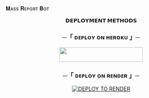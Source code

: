 </p>
𝐌ᴀss 𝐑ᴇᴘᴏʀᴛ 𝐁ᴏᴛ
<p align="center">
<b>𝗗𝗘𝗣𝗟𝗢𝗬𝗠𝗘𝗡𝗧 𝗠𝗘𝗧𝗛𝗢𝗗𝗦</b>
</p>

<h3 align="center">
    ─「 ᴅᴇᴩʟᴏʏ ᴏɴ ʜᴇʀᴏᴋᴜ 」─
</h3>

<p align="center"><a href="https://dashboard.heroku.com/new?template=https://github.com/Im-Notcoder/Mass-Bot"> <img src="https://img.shields.io/badge/Deploy%20On%20Heroku-green?style=for-the-badge&logo=heroku" width="220" height="38.45"/></a></p>

<h3 align="center">
    ─「 ᴅᴇᴩʟᴏʏ ᴏɴ ʀᴇɴᴅᴇʀ 」─
</h3>

<div align="center">
    <a href="https://render.com/deploy?repo=https://github.com/Im-NotCoder/Mass-Bot">
        <img src="https://render.com/images/deploy-to-render-button.svg" alt="DEPLOY TO RENDER"/>
    </a>
</div>
